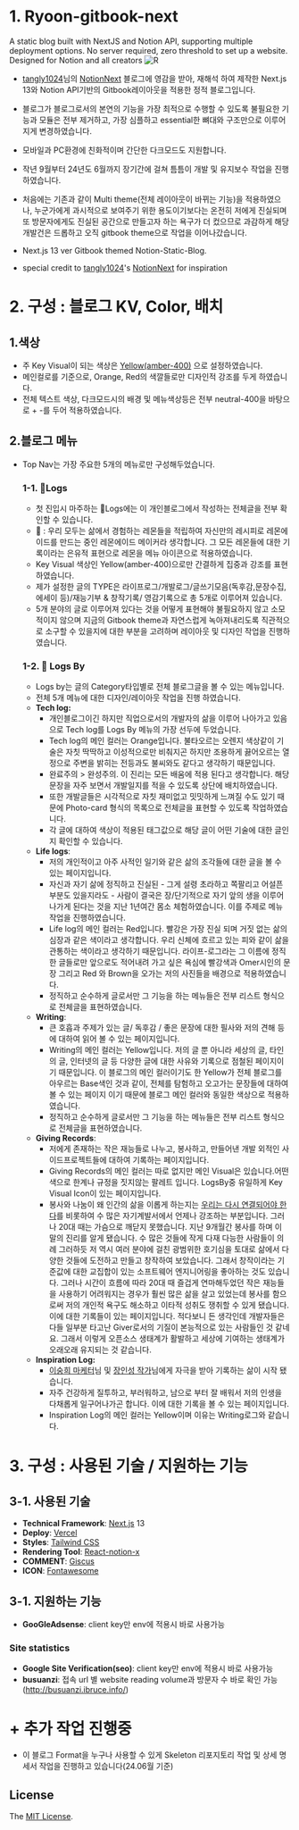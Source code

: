 # 1. Ryoon-gitbook-next

A static blog built with NextJS and Notion API, supporting multiple deployment options. No server required, zero threshold to set up a website. Designed for Notion and all creators
![R](../ryoon-gitbook-next//public/RyoonLog.gif)

- [tangly1024](https://github.com/tangly1024)님의 [NotionNext](https://docs.tangly1024.com/about) 블로그에 영감을 받아, 재해석 하여 제작한 Next.js 13와 Notion API기반의 Gitbook레이아웃을 적용한 정적 블로그입니다.
- 블로그가 블로그로서의 본연의 기능을 가장 최적으로 수행할 수 있도록 불필요한 기능과 모듈은 전부 제거하고, 가장 심플하고 essential한 뼈대와 구조만으로 이루어지게 변경하였습니다.
- 모바일과 PC환경에 친화적이며 간단한 다크모드도 지원합니다.
- 작년 9월부터 24년도 6월까지 장기간에 걸쳐 틈틈이 개발 및 유지보수 작업을 진행하였습니다.
- 처음에는 기존과 같이 Multi theme(전체 레이아웃이 바뀌는 기능)을 적용하였으나, 누군가에게 과시적으로 보여주기 위한 용도이기보다는 온전히 저에게 진실되며 또 방문자에게도 진실된 공간으로 만들고자 하는 욕구가 더 컸으므로 과감하게 해당 개발건은 드롭하고 오직 gitbook theme으로 작업을 이어나갔습니다.

- Next.js 13 ver Gitbook themed Notion-Static-Blog.
- special credit to [tangly1024](https://github.com/tangly1024)'s [NotionNext](https://github.com/tangly1024/NotionNext) for inspiration

# 2. 구성 : 블로그 KV, Color, 배치

## 1.색상

- 주 Key Visual이 되는 색상은 [Yellow(amber-400)](https://flowbite.com/docs/customize/colors/) 으로 설정하였습니다.
- 메인컬로를 기준으로, Orange, Red의 색깔들로만 디자인적 강조를 두게 하였습니다.
- 전체 텍스트 색상, 다크모드시의 배경 및 메뉴색상등은 전부 neutral-400을 바탕으로 + -를 두어 적용하였습니다.

## 2.블로그 메뉴

- Top Nav는 가장 주요한 5개의 메뉴로만 구성해두었습니다.

  ### 1-1. 🍋Logs

  - 첫 진입시 마주하는 🍋Logs에는 이 개인블로그에서 작성하는 전체글을 전부 확인할 수 있습니다.
  - 🍋 : 우리 모두는 삶에서 경험하는 레몬들을 적립하여 자신만의 레시피로 레몬에이드를 만드는 중인 레몬에이드 메이커라 생각합니다. 그 모든 레몬들에 대한 기록이라는 은유적 표현으로 레몬을 메뉴 아이콘으로 적용하였습니다.
  - Key Visual 색상인 Yellow(amber-400)으로만 간결하게 집중과 강조를 표현하였습니다.
  - 제가 설정한 글의 TYPE은 라이프로그/개발로그/글쓰기모음(독후감,문장수집,에세이 등)/재능기부 & 창작기록/ 영감기록으로 총 5개로 이루어져 있습니다.
  - 5개 분야의 글로 이루어져 있다는 것을 어떻게 표현해야 불필요하지 않고 소모적이지 않으며 지금의 Gitbook theme과 자연스럽게 녹아져내리도록 직관적으로 소구할 수 있을지에 대한 부분을 고려하며 레이아웃 및 디자인 작업을 진행하였습니다.

  ### 1-2. 🍋 Logs By

  - Logs by는 글의 Category타입별로 전체 블로그글을 볼 수 있는 메뉴입니다.
  - 전체 5개 메뉴에 대한 디자인/레이아웃 작업을 진행 하였습니다.
  - **Tech log:**
    - 개인블로그이긴 하지만 직업으로서의 개발자의 삶을 이루어 나아가고 있음으로 Tech log를 Logs By 메뉴의 가장 선두에 두었습니다.
    - Tech log의 메인 컬러는 Orange입니다. 불타오르는 오렌지 색상같이 기술은 자칫 딱딱하고 이성적으로만 비춰지곤 하지만 조용하게 끓어오르는 열정으로 주변을 밝히는 전등과도 불씨와도 같다고 생각하기 때문입니다.
    - 완료주의 > 완성주의. 이 진리는 모든 배움에 적용 된다고 생각합니다. 해당 문장을 자주 보면서 개발일지를 적을 수 있도록 상단에 배치하였습니다.
    - 또한 개발글들은 시각적으로 자칫 재미없고 밋밋하게 느껴질 수도 있기 때문에 Photo-card 형식의 목록으로 전체글을 표현할 수 있도록 작업하였습니다.
    - 각 글에 대하여 색상이 적용된 태그값으로 해당 글이 어떤 기술에 대한 글인지 확인할 수 있습니다.
  - **Life logs**:
    - 저의 개인적이고 아주 사적인 일기와 같은 삶의 조각들에 대한 글을 볼 수 있는 페이지입니다.
    - 자신과 자기 삶에 정직하고 진실된 - 그게 설령 초라하고 쪽팔리고 어설픈 부분도 있을지라도 - 사람이 결국은 장/단기적으로 자기 앞의 생을 이루어 나가게 된다는 것을 지난 1년여간 몸소 체험하였습니다. 이를 주제로 메뉴 작업을 진행하였습니다.
    - Life log의 메인 컬러는 Red입니다. 빨강은 가장 진실 되며 거짓 없는 삶의 심장과 같은 색이라고 생각합니다. 우리 신체에 흐르고 있는 피와 같이 삶을 관통하는 색이라고 생각하기 때문입니다. 라이프-로그라는 그 이름에 정직한 글들로만 앞으로도 적어내려 가고 싶은 욕심에 빨강색과 Omer시인의 문장 그리고 Red 와 Brown을 오가는 저의 사진들을 배경으로 적용하였습니다.
    - 정직하고 순수하게 글로서만 그 기능을 하는 메뉴들은 전부 리스트 형식으로 전체글을 표현하였습니다.
  - **Writing**:
    - 큰 호흡과 주제가 있는 글/ 독후감 / 좋은 문장에 대한 필사와 저의 견해 등에 대하여 읽어 볼 수 있는 페이지입니다.
    - Writing의 메인 컬러는 Yellow입니다. 저의 글 뿐 아니라 세상의 글, 타인의 글, 인터넷의 글 등 다양한 글에 대한 사유와 기록으로 점철된 페이지이기 때문입니다. 이 블로그의 메인 컬러이기도 한 Yellow가 전체 블로그를 아우르는 Base색인 것과 같이, 전체를 탐험하고 오고가는 문장들에 대하여 볼 수 있는 페이지 이기 때문에 블로그 메인 컬러와 동일한 색상으로 적용하였습니다.
    - 정직하고 순수하게 글로서만 그 기능을 하는 메뉴들은 전부 리스트 형식으로 전체글을 표현하였습니다.
  - **Giving Records**:
    - 저에게 존재하는 작은 재능들로 나누고, 봉사하고, 만들어낸 개발 외적인 사이드프로젝트들에 대하여 기록하는 페이지입니다.
    - Giving Records의 메인 컬러는 따로 없지만 메인 Visual은 있습니다.어떤 색으로 한계나 규정을 짓지않는 팔레트 입니다. LogsBy중 유일하게 Key Visual Icon이 있는 페이지입니다.
    - 봉사와 나눔이 왜 인간의 삶을 이롭게 하는지는 [우리는 다시 연결되어야 한다](https://www.aladin.co.kr/m/mproduct.aspx?ItemId=247420735)를 비롯하여 수 많은 자기계발서에서 언제나 강조하는 부분입니다. 그러나 20대 때는 가슴으로 깨닫지 못했습니다. 지난 9개월간 봉사를 하며 이 말의 진리를 알게 됐습니다. 수 많은 것들에 작게 다재 다능한 사람들이 의례 그러하듯 저 역시 여러 분야에 걸친 광범위한 호기심을 토대로 삶에서 다양한 것들에 도전하고 만들고 창작하여 보았습니다. 그래서 창작이라는 기준값에 대한 교집합이 있는 소프트웨어 엔지니어링을 좋아하는 것도 있습니다. 그러나 시간이 흐름에 따라 20대 때 즐겁게 연마해두었던 작은 재능들을 사용하기 어려워지는 경우가 훨씬 많은 삶을 살고 있었는데 봉사를 함으로써 저의 개인적 욕구도 해소하고 이타적 성취도 쟁취할 수 있게 됐습니다. 이에 대한 기록들이 있는 페이지입니다. 적다보니 든 생각인데 개발자들은 다들 일부분 타고난 Giver로서의 기질이 본능적으로 있는 사람들인 것 같네요. 그래서 이렇게 오픈소스 생태계가 활발하고 세상에 기여하는 생태계가 오래오래 유지되는 것 같습니다.
  - **Inspiration Log:**
    - [이숭희 마케터](https://campaign.naver.com/blogpeople/?5)님 및 [장인성 작가](https://www.yes24.com/Product/Goods/59438439)님에게 자극을 받아 기록하는 삶이 시작 됐습니다.
    - 자주 건강하게 질투하고, 부러워하고, 남으로 부터 잘 배워서 저의 인생을 다채롭게 일구어나가곤 합니다. 이에 대한 기록을 볼 수 있는 페이지입니다.
    - Inspiration Log의 메인 컬러는 Yellow이며 이유는 Writing로그와 같습니다.

# 3. 구성 : 사용된 기술 / 지원하는 기능

## 3-1. 사용된 기술

- **Technical Framework**: [Next.js](https://nextjs.org/) 13
- **Deploy**: [Vercel](https://vercel.com/)
- **Styles**: [Tailwind CSS](https://www.tailwindcss.cn/)
- **Rendering Tool**: [React-notion-x](https://github.com/NotionX/react-notion-x)
- **COMMENT**: [Giscus](https://giscus.app/zh-CN)
- **ICON**: [Fontawesome](https://fontawesome.com/v6/icons/)

## 3-1. 지원하는 기능

- **GooGleAdsense**: client key만 env에 적용시 바로 사용가능

### Site statistics

- **Google Site Verification(seo)**: client key만 env에 적용시 바로 사용가능
- **busuanzi**: 접속 url 별 website reading volume과 방문자 수 바로 확인 가능 (http://busuanzi.ibruce.info/)


# + 추가 작업 진행중

- 이 블로그 Format을 누구나 사용할 수 있게 Skeleton 리포지토리 작업 및 상세 명세서 작업을 진행하고 있습니다(24.06월 기준)


## License

The [MIT License](https://github.com/ryoon-with-wisdomtrees/ryoon-gitbook-next).
